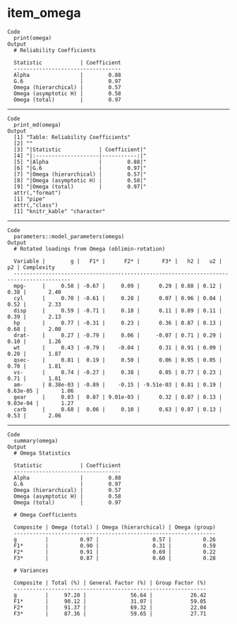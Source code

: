 # item_omega

    Code
      print(omega)
    Output
      # Reliability Coefficients
      
      Statistic            | Coefficient
      ----------------------------------
      Alpha                |        0.88
      G.6                  |        0.97
      Omega (hierarchical) |        0.57
      Omega (asymptotic H) |        0.58
      Omega (total)        |        0.97

---

    Code
      print_md(omega)
    Output
      [1] "Table: Reliability Coefficients"     
      [2] ""                                    
      [3] "|Statistic            | Coefficient|"
      [4] "|:--------------------|-----------:|"
      [5] "|Alpha                |        0.88|"
      [6] "|G.6                  |        0.97|"
      [7] "|Omega (hierarchical) |        0.57|"
      [8] "|Omega (asymptotic H) |        0.58|"
      [9] "|Omega (total)        |        0.97|"
      attr(,"format")
      [1] "pipe"
      attr(,"class")
      [1] "knitr_kable" "character"  

---

    Code
      parameters::model_parameters(omega)
    Output
      # Rotated loadings from Omega (oblimin-rotation)
      
      Variable |        g |   F1* |      F2* |       F3* |   h2 |   u2 |       p2 | Complexity
      ----------------------------------------------------------------------------------------
      mpg-     |     0.58 | -0.67 |     0.09 |      0.29 | 0.88 | 0.12 |     0.38 |       2.40
      cyl      |     0.70 | -0.61 |     0.28 |      0.07 | 0.96 | 0.04 |     0.52 |       2.33
      disp     |     0.59 | -0.71 |     0.18 |      0.11 | 0.89 | 0.11 |     0.39 |       2.13
      hp       |     0.77 | -0.31 |     0.23 |      0.36 | 0.87 | 0.13 |     0.68 |       2.00
      drat-    |     0.27 | -0.79 |     0.06 |     -0.07 | 0.71 | 0.29 |     0.10 |       1.26
      wt       |     0.43 | -0.79 |    -0.04 |      0.31 | 0.91 | 0.09 |     0.20 |       1.87
      qsec-    |     0.81 |  0.19 |     0.50 |      0.06 | 0.95 | 0.05 |     0.70 |       1.81
      vs-      |     0.74 | -0.27 |     0.38 |      0.05 | 0.77 | 0.23 |     0.71 |       1.81
      am-      | 8.38e-03 | -0.89 |    -0.15 | -9.51e-03 | 0.81 | 0.19 | 8.63e-05 |       1.06
      gear     |     0.03 |  0.87 | 9.01e-03 |      0.32 | 0.87 | 0.13 | 9.03e-04 |       1.27
      carb     |     0.68 |  0.06 |     0.10 |      0.63 | 0.87 | 0.13 |     0.53 |       2.06

---

    Code
      summary(omega)
    Output
      # Omega Statistics
      
      Statistic            | Coefficient
      ----------------------------------
      Alpha                |        0.88
      G.6                  |        0.97
      Omega (hierarchical) |        0.57
      Omega (asymptotic H) |        0.58
      Omega (total)        |        0.97
      
      # Omega Coefficients
      
      Composite | Omega (total) | Omega (hierarchical) | Omega (group)
      ----------------------------------------------------------------
      g         |          0.97 |                 0.57 |          0.26
      F1*       |          0.90 |                 0.31 |          0.59
      F2*       |          0.91 |                 0.69 |          0.22
      F3*       |          0.87 |                 0.60 |          0.28
      
      # Variances
      
      Composite | Total (%) | General Factor (%) | Group Factor (%)
      -------------------------------------------------------------
      g         |     97.28 |              56.64 |            26.42
      F1*       |     90.12 |              31.07 |            59.05
      F2*       |     91.37 |              69.32 |            22.04
      F3*       |     87.36 |              59.65 |            27.71

